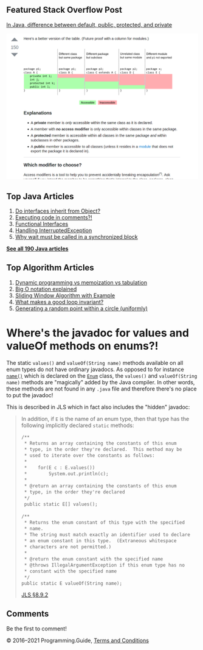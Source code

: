 <span class="underline"></span>

<span class="underline"></span>

Featured Stack Overflow Post
----------------------------

[In Java, difference between default, public, protected, and private](https://stackoverflow.com/a/33627846/276052)  
  
[<img src="../images/so-featured-33627846.png" alt="StackOverflow screenshot thumbnail" class="screenshot" />](https://stackoverflow.com/a/33627846/276052)

<span class="underline"></span>

Top Java Articles
-----------------

1.  [Do interfaces inherit from Object?](do-interfaces-inherit-from-object.html)
2.  [Executing code in comments?!](executing-code-in-comments.html)
3.  [Functional Interfaces](functional-interfaces.html)
4.  [Handling InterruptedException](handling-interrupted-exceptions.html)
5.  [Why wait must be called in a synchronized block](why-wait-must-be-in-synchronized.html)

[**See all 190 Java articles**](index.html)

Top Algorithm Articles
----------------------

1.  [Dynamic programming vs memoization vs tabulation](../dynamic-programming-vs-memoization-vs-tabulation.html)
2.  [Big O notation explained](../big-o-notation-explained.html)
3.  [Sliding Window Algorithm with Example](../sliding-window-example.html)
4.  [What makes a good loop invariant?](../what-makes-a-good-loop-invariant.html)
5.  [Generating a random point within a circle (uniformly)](../random-point-within-circle.html)

Where's the javadoc for values and valueOf methods on enums?!
=============================================================

The static `values()` and `valueOf(String name)` methods available on all enum types do not have ordinary javadocs. As opposed to for instance [`name()`](https://docs.oracle.com/javase/8/docs/api/java/lang/Enum.html#name--) which is declared on the [`Enum`](https://docs.oracle.com/javase/8/docs/api/java/lang/Enum.html) class, the `values()` and `valueOf(String name)` methods are "magically" added by the Java compiler. In other words, these methods are not found in any `.java` file and therefore there's no place to put the javadoc!

This is described in JLS which in fact also includes the "hidden" javadoc:

> In addition, if `E` is the name of an enum type, then that type has the following implicitly declared `static` methods:
>
>     /**
>      * Returns an array containing the constants of this enum 
>      * type, in the order they're declared.  This method may be
>      * used to iterate over the constants as follows:
>      *
>      *    for(E c : E.values())
>      *        System.out.println(c);
>      *
>      * @return an array containing the constants of this enum 
>      * type, in the order they're declared
>      */
>      public static E[] values();
>
>     /**
>      * Returns the enum constant of this type with the specified
>      * name.
>      * The string must match exactly an identifier used to declare
>      * an enum constant in this type.  (Extraneous whitespace 
>      * characters are not permitted.)
>      * 
>      * @return the enum constant with the specified name
>      * @throws IllegalArgumentException if this enum type has no
>      * constant with the specified name
>      */
>     public static E valueOf(String name);
>
> <a href="http://docs.oracle.com/javase/specs/jls/se7/html/jls-8.html#jls-8.9.2" class="quote-source">JLS §8.9.2</a>

Comments
--------

Be the first to comment!

© 2016–2021 Programming.Guide, [Terms and Conditions](../terms-and-conditions.html)
